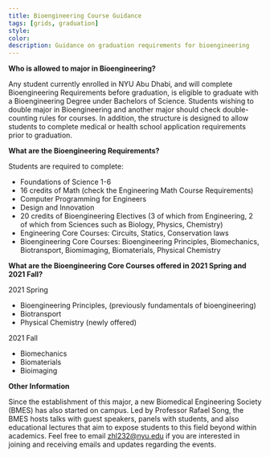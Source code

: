 ```yaml
---
title: Bioengineering Course Guidance
tags: [grids, graduation]
style:
color:
description: Guidance on graduation requirements for bioengineering
---
```


**Who is allowed to major in Bioengineering?**

Any student currently enrolled in NYU Abu Dhabi, and will complete Bioengineering Requirements before graduation, is eligible to graduate with a Bioengineering Degree under Bachelors of Science. Students wishing to double major in Bioengineering and another major should check double-counting rules for courses. In addition, the structure is designed to allow students to complete medical or health school application requirements prior to graduation.

**What are the Bioengineering Requirements?**

Students are required to complete:
- Foundations of Science 1-6
- 16 credits of Math (check the Engineering Math Course Requirements)
- Computer Programming for Engineers
- Design and Innovation
- 20 credits of Bioengineering Electives (3 of which from Engineering, 2 of which from Sciences such as Biology, Physics, Chemistry)
- Engineering Core Courses: Circuits, Statics, Conservation laws
- Bioengineering Core Courses: Bioengineering Principles, Biomechanics, Biotransport, Biomimaging, Biomaterials, Physical Chemistry

**What are the Bioengineering Core Courses offered in 2021 Spring and 2021 Fall?**

2021 Spring
- Bioengineering Principles, (previously fundamentals of bioengineering)
- Biotransport
- Physical Chemistry (newly offered)

2021 Fall
- Biomechanics
- Biomaterials
- Bioimaging

**Other Information**

Since the establishment of this major, a new Biomedical Engineering Society (BMES) has also started on campus. Led by Professor Rafael Song, the BMES hosts talks with guest speakers, panels with students, and also educational lectures that aim to expose students to this field beyond within academics. Feel free to email zhl232@nyu.edu if you are interested in joining and receiving emails and updates regarding the events. 

